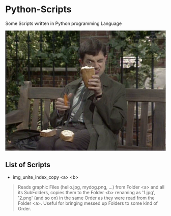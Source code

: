 # Python-Scripts
Some Scripts written in Python programming Language

![Python-Scripts](https://github.com/legacy-vault/python-scripts/blob/master/img/logo/330.png)

## List of Scripts

* img_unite_index_copy &lt;a> &lt;b>

> Reads graphic Files (hello.jpg, mydog.png, ...) from Folder &lt;a> and all its SubFolders, copies them to the Folder &lt;b> renaming as '1.jpg', '2.png' (and so on) in the same Order as they were read from the Folder &lt;a>. Useful for bringing messed up Folders to some kind of Order.
